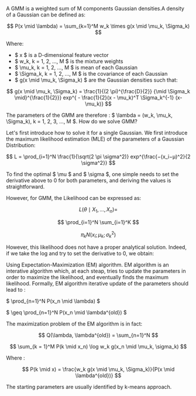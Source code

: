 A GMM is a weighted sum of M components Gaussian densities.A density of a Gaussian can be defined as:

$$ P(x \mid \lambda) = \sum_{k=1}^M w_k \times g(x \mid \mu_k, \Sigma_k) $$

Where:
- $ x $ is a D-dimensional feature vector
- $ w_k, k = 1, 2, ..., M $ is the mixture weights
- $ \mu_k, k = 1, 2, ..., M $ is mean of each Gaussian
- $ \Sigma_k, k = 1, 2, ..., M $ is the covariance of each Gaussian
- $ g(x \mid \mu_k, \Sigma_k) $ are the Gaussian densities such that:

$$ g(x \mid \mu_k, \Sigma_k) = \frac{1}{(2 \pi)^{\frac{D}{2}} {\mid \Sigma_k \mid}^{\frac{1}{2}}} exp^{ - \frac{1}{2}(x - \mu_k)^T \Sigma_k^{-1} (x-\mu_k)} $$

The parameters of the GMM are therefore : $ \lambda = (w_k, \mu_k, \Sigma_k), k = 1, 2, 3, ..., M $. How do we solve GMM? 

Let's first introduce how to solve it for a single Gaussian. We first introduce the maximum likelihood estimation (MLE) of the parameters of a Gaussian Distribution:

$$ L = \prod_{i=1}^N \frac{1}{\sqrt(2 \pi \sigma^2)} exp^{\frac{−(x_i−μ)^2}{2 \sigma^2}} $$

To find the optimal $ \mu $ and $ \sigma $, one simple needs to set the derivative above to 0 for both parameters, and deriving the values is straightforward.

However, for GMM, the Likelihood can be expressed as:

$$ L(\theta \mid X_1, ..., X_n) = $$

$$ \prod_{i=1}^N \sum_{i=1}^K $$ 

$$ \pi_k N(x_i; \mu_k; \sigma_k^2) $$

However, this likelihood does not have a proper analytical solution. Indeed, if we take the log and try to set the derivative to 0, we obtain:




Using Expectation-Maximization (EM) algorithm. EM algorithm is an interative algorithm which, at each steap, tries to update the parameters in order to maximize the likelihood, and eventually finds the maximum likelihood. Formally, EM algorithm iterative update of the parameters should lead to :

$ \prod_{n=1}^N P(x_n \mid \lambda) $ 

$ \geq \prod_{n=1}^N P(x_n \mid \lambda^{old}) $

The maximization problem of the EM algorithm is in fact:

$$ Q(\lambda, \lambda^{old}) = \sum_{n=1}^N $$

$$ \sum_{k = 1}^M P(k \mid x_n) \log w_k g(x_n \mid \mu_k, \sigma_k) $$

Where :

$$ P(k \mid x) = \frac{w_k g(x \mid \mu_k, \Sigma_k)}{P(x \mid \lambda^{old})} $$

The starting parameters are usually identified by k-means approach.
